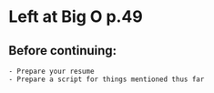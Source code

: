 # Left at Big O p.49

## Before continuing:
    - Prepare your resume
    - Prepare a script for things mentioned thus far
